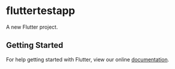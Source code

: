 # fluttertestapp

A new Flutter project.

## Getting Started

For help getting started with Flutter, view our online
[documentation](http://flutter.io/).
